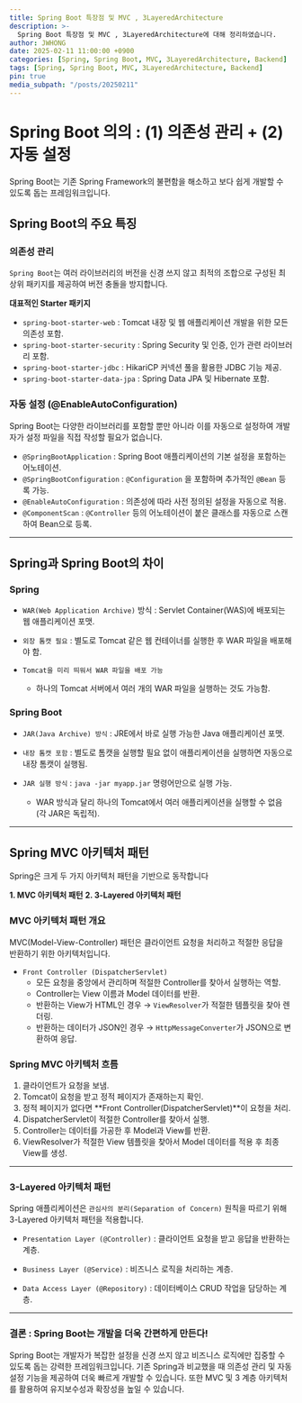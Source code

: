 ```yaml
---
title: Spring Boot 특장점 및 MVC , 3LayeredArchitecture
description: >-
  Spring Boot 특장점 및 MVC , 3LayeredArchitecture에 대해 정리하였습니다.
author: JWHONG
date: 2025-02-11 11:00:00 +0900
categories: [Spring, Spring Boot, MVC, 3LayeredArchitecture, Backend]
tags: [Spring, Spring Boot, MVC, 3LayeredArchitecture, Backend]
pin: true
media_subpath: "/posts/20250211"
---
```


# Spring Boot 의의 : (1) 의존성 관리 + (2) 자동 설정

Spring Boot는 기존 Spring Framework의 불편함을 해소하고 보다 쉽게 개발할 수 있도록 돕는 프레임워크입니다.

## Spring Boot의 주요 특징

### 의존성 관리

`Spring Boot`는 여러 라이브러리의 버전을 신경 쓰지 않고 최적의 조합으로 구성된 최상위 패키지를 제공하여 버전 충돌을 방지합니다.

**대표적인 Starter 패키지**

- `spring-boot-starter-web` : Tomcat 내장 및 웹 애플리케이션 개발을 위한 모든 의존성 포함.
- `spring-boot-starter-security` : Spring Security 및 인증, 인가 관련 라이브러리 포함.
- `spring-boot-starter-jdbc` : HikariCP 커넥션 풀을 활용한 JDBC 기능 제공.
- `spring-boot-starter-data-jpa` : Spring Data JPA 및 Hibernate 포함.

### 자동 설정 (@EnableAutoConfiguration)

Spring Boot는 다양한 라이브러리를 포함할 뿐만 아니라 이를 자동으로 설정하여 개발자가 설정 파일을 직접 작성할 필요가 없습니다.

- `@SpringBootApplication` : Spring Boot 애플리케이션의 기본 설정을 포함하는 어노테이션.
- `@SpringBootConfiguration` : `@Configuration` 을 포함하며 추가적인 `@Bean` 등록 가능.
- `@EnableAutoConfiguration` : 의존성에 따라 사전 정의된 설정을 자동으로 적용.
- `@ComponentScan` : `@Controller` 등의 어노테이션이 붙은 클래스를 자동으로 스캔하여 Bean으로 등록.

---

## Spring과 Spring Boot의 차이

### Spring

- `WAR(Web Application Archive)` 방식 : Servlet Container(WAS)에 배포되는 웹 애플리케이션 포맷.

- `외장 톰캣 필요` : 별도로 Tomcat 같은 웹 컨테이너를 실행한 후 WAR 파일을 배포해야 함.

- `Tomcat을 미리 띄워서 WAR 파일을 배포 가능`
  - 하나의 Tomcat 서버에서 여러 개의 WAR 파일을 실행하는 것도 가능함.

### Spring Boot

- `JAR(Java Archive) 방식` : JRE에서 바로 실행 가능한 Java 애플리케이션 포맷.

- `내장 톰캣 포함` : 별도로 톰캣을 실행할 필요 없이 애플리케이션을 실행하면 자동으로 내장 톰캣이 실행됨.

- `JAR 실행 방식` : `java -jar myapp.jar` 명령어만으로 실행 가능.
  - WAR 방식과 달리 하나의 Tomcat에서 여러 애플리케이션을 실행할 수 없음 (각 JAR은 독립적).

---

## Spring MVC 아키텍처 패턴

Spring은 크게 두 가지 아키텍처 패턴을 기반으로 동작합니다

**1. MVC 아키텍처 패턴**
**2. 3-Layered 아키텍처 패턴**

### MVC 아키텍처 패턴 개요

MVC(Model-View-Controller) 패턴은 클라이언트 요청을 처리하고 적절한 응답을 반환하기 위한 아키텍처입니다.

- `Front Controller (DispatcherServlet)`
  - 모든 요청을 중앙에서 관리하며 적절한 Controller를 찾아서 실행하는 역할.
  - Controller는 View 이름과 Model 데이터를 반환.
  - 반환하는 View가 HTML인 경우 → `ViewResolver`가 적절한 템플릿을 찾아 렌더링.
  - 반환하는 데이터가 JSON인 경우 → `HttpMessageConverter`가 JSON으로 변환하여 응답.

### Spring MVC 아키텍처 흐름

1. 클라이언트가 요청을 보냄.
2. Tomcat이 요청을 받고 정적 페이지가 존재하는지 확인.
3. 정적 페이지가 없다면 **Front Controller(DispatcherServlet)**이 요청을 처리.
4. DispatcherServlet이 적절한 Controller를 찾아서 실행.
5. Controller는 데이터를 가공한 후 Model과 View를 반환.
6. ViewResolver가 적절한 View 템플릿을 찾아서 Model 데이터를 적용 후 최종 View를 생성.

---

### 3-Layered 아키텍처 패턴

Spring 애플리케이션은 `관심사의 분리(Separation of Concern)` 원칙을 따르기 위해 3-Layered 아키텍처 패턴을 적용합니다.

- `Presentation Layer (@Controller)` : 클라이언트 요청을 받고 응답을 반환하는 계층.

- `Business Layer (@Service)` : 비즈니스 로직을 처리하는 계층.

- `Data Access Layer (@Repository)` : 데이터베이스 CRUD 작업을 담당하는 계층.

---

### 결론 : Spring Boot는 개발을 더욱 간편하게 만든다!

Spring Boot는 개발자가 복잡한 설정을 신경 쓰지 않고 비즈니스 로직에만 집중할 수 있도록 돕는 강력한 프레임워크입니다.
기존 Spring과 비교했을 때 의존성 관리 및 자동 설정 기능을 제공하여 더욱 빠르게 개발할 수 있습니다. 또한 MVC 및 3 계층 아키텍처를 활용하여 유지보수성과 확장성을 높일 수 있습니다.
